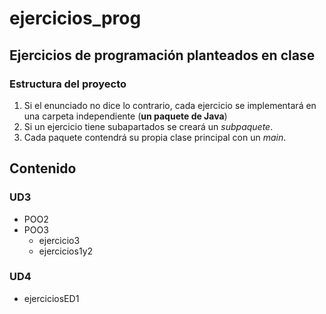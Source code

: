 # ejercicios_prog
## Ejercicios de programación planteados en clase
### Estructura del proyecto
1. Si el enunciado no dice lo contrario, cada ejercicio se implementará en una carpeta independiente (**un paquete de Java**)
2. Si un ejercicio tiene subapartados se creará un *subpaquete*.
3. Cada paquete contendrá su propia clase principal con un *main*.

## Contenido
### UD3
* POO2
* POO3
  * ejercicio3
  * ejercicios1y2
### UD4
* ejerciciosED1

